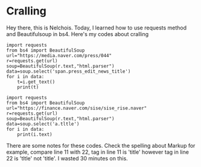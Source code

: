 # Cralling
Hey there, this is Nelchois.
Today, I learned how to use requests method and Beautifulsoup in bs4.
 Here's my codes about cralling 
```
import requests
from bs4 import BeautifulSoup
url="https://media.naver.com/press/044"
r=requests.get(url)
soup=BeautifulSoup(r.text,"html.parser")
data=soup.select('span.press_edit_news_title')
for i in data:
    t=i.get_text()
    print(t)
```
```
import requests
from bs4 import BeautifulSoup
url="https://finance.naver.com/sise/sise_rise.naver"
r=requests.get(url)
soup=BeautifulSoup(r.text,"html.parser")
data=soup.select('a.tltle')
for i in data:
    print(i.text)
 ```
There are some notes for these codes. Check the spelling about Markup
for example, compare line 11 with 22, tag in line 11 is 'title' however
tag in line 22 is 'tltle' not 'title'. I wasted 30 minutes on this. 
